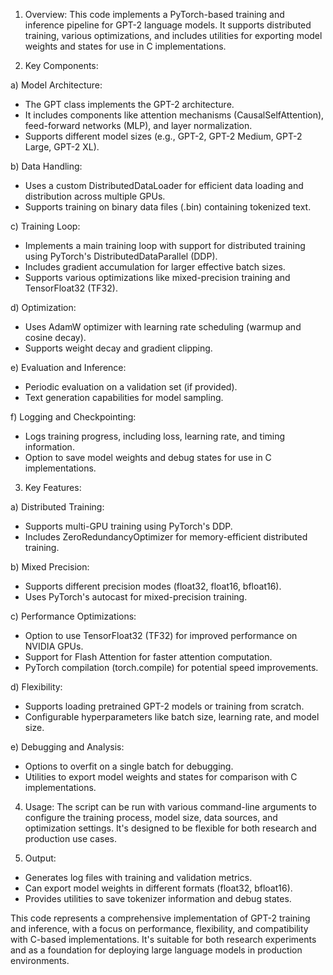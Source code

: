 1. Overview:
This code implements a PyTorch-based training and inference pipeline for GPT-2 language models. It supports distributed training, various optimizations, and includes utilities for exporting model weights and states for use in C implementations.

2. Key Components:

a) Model Architecture:
- The GPT class implements the GPT-2 architecture.
- It includes components like attention mechanisms (CausalSelfAttention), feed-forward networks (MLP), and layer normalization.
- Supports different model sizes (e.g., GPT-2, GPT-2 Medium, GPT-2 Large, GPT-2 XL).

b) Data Handling:
- Uses a custom DistributedDataLoader for efficient data loading and distribution across multiple GPUs.
- Supports training on binary data files (.bin) containing tokenized text.

c) Training Loop:
- Implements a main training loop with support for distributed training using PyTorch's DistributedDataParallel (DDP).
- Includes gradient accumulation for larger effective batch sizes.
- Supports various optimizations like mixed-precision training and TensorFloat32 (TF32).

d) Optimization:
- Uses AdamW optimizer with learning rate scheduling (warmup and cosine decay).
- Supports weight decay and gradient clipping.

e) Evaluation and Inference:
- Periodic evaluation on a validation set (if provided).
- Text generation capabilities for model sampling.

f) Logging and Checkpointing:
- Logs training progress, including loss, learning rate, and timing information.
- Option to save model weights and debug states for use in C implementations.

3. Key Features:

a) Distributed Training:
- Supports multi-GPU training using PyTorch's DDP.
- Includes ZeroRedundancyOptimizer for memory-efficient distributed training.

b) Mixed Precision:
- Supports different precision modes (float32, float16, bfloat16).
- Uses PyTorch's autocast for mixed-precision training.

c) Performance Optimizations:
- Option to use TensorFloat32 (TF32) for improved performance on NVIDIA GPUs.
- Support for Flash Attention for faster attention computation.
- PyTorch compilation (torch.compile) for potential speed improvements.

d) Flexibility:
- Supports loading pretrained GPT-2 models or training from scratch.
- Configurable hyperparameters like batch size, learning rate, and model size.

e) Debugging and Analysis:
- Options to overfit on a single batch for debugging.
- Utilities to export model weights and states for comparison with C implementations.

4. Usage:
The script can be run with various command-line arguments to configure the training process, model size, data sources, and optimization settings. It's designed to be flexible for both research and production use cases.

5. Output:
- Generates log files with training and validation metrics.
- Can export model weights in different formats (float32, bfloat16).
- Provides utilities to save tokenizer information and debug states.

This code represents a comprehensive implementation of GPT-2 training and inference, with a focus on performance, flexibility, and compatibility with C-based implementations. It's suitable for both research experiments and as a foundation for deploying large language models in production environments.
